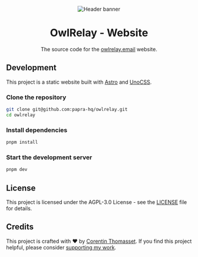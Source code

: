 <p align="center">
<picture>
    <source srcset="../../.github/icon-dark.png" media="(prefers-color-scheme: light)">
    <source srcset="../../.github/icon-light.png" media="(prefers-color-scheme: dark)">
    <img src="../../.github/icon-dark.png" alt="Header banner">
</picture>
</p>

<h1 align="center">
  OwlRelay - Website
</h1>
<p align="center">
  The source code for the <a href="https://owlrelay.email">owlrelay.email</a> website.
</p>

## Development

This project is a static website built with [Astro](https://astro.build/) and [UnoCSS](https://unocss.dev/).

### Clone the repository

```bash
git clone git@github.com:papra-hq/owlrelay.git
cd owlrelay
```

### Install dependencies

```bash
pnpm install
```

### Start the development server

```bash
pnpm dev
```

## License

This project is licensed under the AGPL-3.0 License - see the [LICENSE](./LICENSE) file for details.

## Credits

This project is crafted with ❤️ by [Corentin Thomasset](https://corentin.tech).
If you find this project helpful, please consider [supporting my work](https://buymeacoffee.com/cthmsst).
